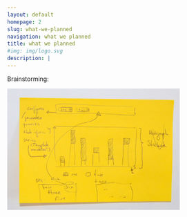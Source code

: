 ```yaml
---
layout: default
homepage: 2
slug: what-we-planned
navigation: what we planned
title: what we planned
#img: img/logo.svg
description: |
---
```


Brainstorming:


<img src="img/brainstorming.jpg" width="400">
